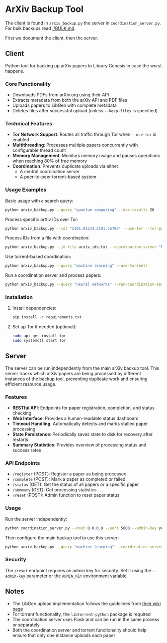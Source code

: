 # ArXiv Backup Tool

The client is found in `arxiv_backup.py` the server in `coordination_server.py`.
For bulk backups read [./BULK.md](BULK.md).

First we document the client, then the server.

## Client

Python tool for backing up arXiv papers to Library Genesis in case the worst happens.

### Core Functionality
- Downloads PDFs from arXiv.org using their API
- Extracts metadata from both the arXiv API and PDF files
- Uploads papers to LibGen with complete metadata
- Deletes files after successful upload (unless `--keep-files` is specified)

### Technical Features
- **Tor Network Support**: Routes all traffic through Tor when `--use-tor` is enabled
- **Multithreading**: Processes multiple papers concurrently with configurable thread count
- **Memory Management**: Monitors memory usage and pauses operations when reaching 80% of free memory
- **Coordination**: Prevents duplicate uploads via either:
  - A central coordination server
  - A peer-to-peer torrent-based system

### Usage Examples

Basic usage with a search query:
```bash
python arxiv_backup.py --query "quantum computing" --max-results 20
```

Process specific arXiv IDs over Tor:
```bash
python arxiv_backup.py --ids "2101.01234,2101.56789" --use-tor --tor-password "your_password"
```

Process IDs from a file with coordination:
```bash
python arxiv_backup.py --id-file arxiv_ids.txt --coordination-server "http://server:5000"
```

Use torrent-based coordination:
```bash
python arxiv_backup.py --query "machine learning" --use-torrents
```

Run a coordination server and process papers:
```bash
python arxiv_backup.py --query "neural networks" --run-coordination-server
```

### Installation

1. Install dependencies:
   ```bash
   pip install -r requirements.txt
   ```

2. Set up Tor if needed (optional):
   ```bash
   sudo apt-get install tor
   sudo systemctl start tor
   ```

## Server

The server can be run independently from the main arXiv backup tool.  This server tracks which arXiv papers are being processed by different instances of the backup tool, preventing duplicate work and ensuring efficient resource usage.

### Features

- **RESTful API**: Endpoints for paper registration, completion, and status checking
- **Web Interface**: Provides a human-readable status dashboard
- **Timeout Handling**: Automatically detects and marks stalled paper processing
- **State Persistence**: Periodically saves state to disk for recovery after restarts
- **Summary Statistics**: Provides overview of processing status and success rates

### API Endpoints

- `/register` (POST): Register a paper as being processed
- `/complete` (POST): Mark a paper as completed or failed
- `/status` (GET): Get the status of all papers or a specific paper
- `/summary` (GET): Get processing statistics
- `/reset` (POST): Admin function to reset paper status

### Usage

Run the server independently:
```bash
python coordination_server.py --host 0.0.0.0 --port 5000 --admin-key your_secret_key
```

Then configure the main backup tool to use this server:
```bash
python arxiv_backup.py --query "machine learning" --coordination-server "http://server:5000"
```

### Security

The `/reset` endpoint requires an admin key for security. Set it using the `--admin-key` parameter or the `ADMIN_KEY` environment variable.


## Notes

- The LibGen upload implementation follows the guidelines from [their wiki page](https://wiki.mhut.org/content:how_to_upload)
- For torrent functionality, the `libtorrent-python` package is required
- The coordination server uses Flask and can be run in the same process or separately
- Both the coordination server and torrent functionality should help ensure that only one instance uploads each paper
